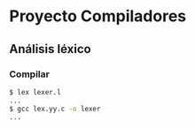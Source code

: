 # Proyecto Compiladores

## Análisis léxico

### Compilar

```bash
$ lex lexer.l
...
$ gcc lex.yy.c -o lexer
...
```
